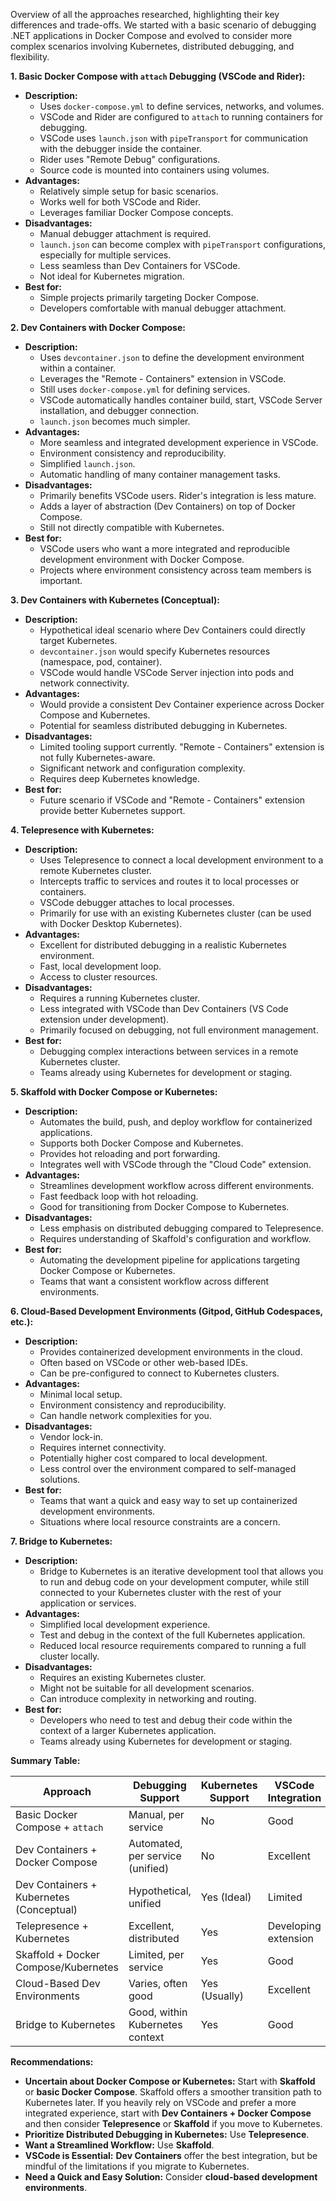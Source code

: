 Overview of all the approaches researched, highlighting their key differences and trade-offs. We started with a basic scenario of debugging .NET applications in Docker Compose and evolved to consider more complex scenarios involving Kubernetes, distributed debugging, and flexibility.

**1. Basic Docker Compose with `attach` Debugging (VSCode and Rider):**

*   **Description:**
    *   Uses `docker-compose.yml` to define services, networks, and volumes.
    *   VSCode and Rider are configured to `attach` to running containers for debugging.
    *   VSCode uses `launch.json` with `pipeTransport` for communication with the debugger inside the container.
    *   Rider uses "Remote Debug" configurations.
    *   Source code is mounted into containers using volumes.
*   **Advantages:**
    *   Relatively simple setup for basic scenarios.
    *   Works well for both VSCode and Rider.
    *   Leverages familiar Docker Compose concepts.
*   **Disadvantages:**
    *   Manual debugger attachment is required.
    *   `launch.json` can become complex with `pipeTransport` configurations, especially for multiple services.
    *   Less seamless than Dev Containers for VSCode.
    *   Not ideal for Kubernetes migration.
*   **Best for:**
    *   Simple projects primarily targeting Docker Compose.
    *   Developers comfortable with manual debugger attachment.

**2. Dev Containers with Docker Compose:**

*   **Description:**
    *   Uses `devcontainer.json` to define the development environment within a container.
    *   Leverages the "Remote - Containers" extension in VSCode.
    *   Still uses `docker-compose.yml` for defining services.
    *   VSCode automatically handles container build, start, VSCode Server installation, and debugger connection.
    *   `launch.json` becomes much simpler.
*   **Advantages:**
    *   More seamless and integrated development experience in VSCode.
    *   Environment consistency and reproducibility.
    *   Simplified `launch.json`.
    *   Automatic handling of many container management tasks.
*   **Disadvantages:**
    *   Primarily benefits VSCode users. Rider's integration is less mature.
    *   Adds a layer of abstraction (Dev Containers) on top of Docker Compose.
    *   Still not directly compatible with Kubernetes.
*   **Best for:**
    *   VSCode users who want a more integrated and reproducible development environment with Docker Compose.
    *   Projects where environment consistency across team members is important.

**3. Dev Containers with Kubernetes (Conceptual):**

*   **Description:**
    *   Hypothetical ideal scenario where Dev Containers could directly target Kubernetes.
    *   `devcontainer.json` would specify Kubernetes resources (namespace, pod, container).
    *   VSCode would handle VSCode Server injection into pods and network connectivity.
*   **Advantages:**
    *   Would provide a consistent Dev Container experience across Docker Compose and Kubernetes.
    *   Potential for seamless distributed debugging in Kubernetes.
*   **Disadvantages:**
    *   Limited tooling support currently. "Remote - Containers" extension is not fully Kubernetes-aware.
    *   Significant network and configuration complexity.
    *   Requires deep Kubernetes knowledge.
*   **Best for:**
    *   Future scenario if VSCode and "Remote - Containers" extension provide better Kubernetes support.

**4. Telepresence with Kubernetes:**

*   **Description:**
    *   Uses Telepresence to connect a local development environment to a remote Kubernetes cluster.
    *   Intercepts traffic to services and routes it to local processes or containers.
    *   VSCode debugger attaches to local processes.
    *   Primarily for use with an existing Kubernetes cluster (can be used with Docker Desktop Kubernetes).
*   **Advantages:**
    *   Excellent for distributed debugging in a realistic Kubernetes environment.
    *   Fast, local development loop.
    *   Access to cluster resources.
*   **Disadvantages:**
    *   Requires a running Kubernetes cluster.
    *   Less integrated with VSCode than Dev Containers (VS Code extension under development).
    *   Primarily focused on debugging, not full environment management.
*   **Best for:**
    *   Debugging complex interactions between services in a remote Kubernetes cluster.
    *   Teams already using Kubernetes for development or staging.

**5. Skaffold with Docker Compose or Kubernetes:**

*   **Description:**
    *   Automates the build, push, and deploy workflow for containerized applications.
    *   Supports both Docker Compose and Kubernetes.
    *   Provides hot reloading and port forwarding.
    *   Integrates well with VSCode through the "Cloud Code" extension.
*   **Advantages:**
    *   Streamlines development workflow across different environments.
    *   Fast feedback loop with hot reloading.
    *   Good for transitioning from Docker Compose to Kubernetes.
*   **Disadvantages:**
    *   Less emphasis on distributed debugging compared to Telepresence.
    *   Requires understanding of Skaffold's configuration and workflow.
*   **Best for:**
    *   Automating the development pipeline for applications targeting Docker Compose or Kubernetes.
    *   Teams that want a consistent workflow across different environments.

**6. Cloud-Based Development Environments (Gitpod, GitHub Codespaces, etc.):**

*   **Description:**
    *   Provides containerized development environments in the cloud.
    *   Often based on VSCode or other web-based IDEs.
    *   Can be pre-configured to connect to Kubernetes clusters.
*   **Advantages:**
    *   Minimal local setup.
    *   Environment consistency and reproducibility.
    *   Can handle network complexities for you.
*   **Disadvantages:**
    *   Vendor lock-in.
    *   Requires internet connectivity.
    *   Potentially higher cost compared to local development.
    *   Less control over the environment compared to self-managed solutions.
*   **Best for:**
    *   Teams that want a quick and easy way to set up containerized development environments.
    *   Situations where local resource constraints are a concern.

**7. Bridge to Kubernetes:**

*   **Description:**
    *   Bridge to Kubernetes is an iterative development tool that allows you to run and debug code on your development computer, while still connected to your Kubernetes cluster with the rest of your application or services.
*   **Advantages:**
    *   Simplified local development experience.
    *   Test and debug in the context of the full Kubernetes application.
    *   Reduced local resource requirements compared to running a full cluster locally.
*   **Disadvantages:**
    *   Requires an existing Kubernetes cluster.
    *   Might not be suitable for all development scenarios.
    *   Can introduce complexity in networking and routing.
*   **Best for:**
    *   Developers who need to test and debug their code within the context of a larger Kubernetes application.
    *   Teams already using Kubernetes for development or staging.

**Summary Table:**

| Approach                                    | Debugging Support                   | Kubernetes Support          | VSCode Integration | Flexibility (Compose/K8s) | Complexity |
| ------------------------------------------- | ----------------------------------- | --------------------------- | ------------------ | -------------------------- | ---------- |
| Basic Docker Compose + `attach`            | Manual, per service                  | No                          | Good               | Docker Compose only        | Low        |
| Dev Containers + Docker Compose             | Automated, per service (unified)    | No                          | Excellent          | Docker Compose only        | Medium     |
| Dev Containers + Kubernetes (Conceptual)   | Hypothetical, unified               | Yes (Ideal)                 | Limited            | Both (Ideally)            | High       |
| Telepresence + Kubernetes                  | Excellent, distributed              | Yes                         | Developing extension | Primarily Kubernetes      | Medium     |
| Skaffold + Docker Compose/Kubernetes       | Limited, per service                  | Yes                         | Good               | Both                       | Medium     |
| Cloud-Based Dev Environments               | Varies, often good                    | Yes (Usually)               | Excellent          | Both (Usually)            | Low-Medium |
| Bridge to Kubernetes                        | Good, within Kubernetes context     | Yes                         | Good               | Primarily Kubernetes       | Medium     |

**Recommendations:**

*   **Uncertain about Docker Compose or Kubernetes:** Start with **Skaffold** or **basic Docker Compose**. Skaffold offers a smoother transition path to Kubernetes later. If you heavily rely on VSCode and prefer a more integrated experience, start with **Dev Containers + Docker Compose** and then consider **Telepresence** or **Skaffold** if you move to Kubernetes.
*   **Prioritize Distributed Debugging in Kubernetes:** Use **Telepresence**.
*   **Want a Streamlined Workflow:** Use **Skaffold**.
*   **VSCode is Essential:**  **Dev Containers** offer the best integration, but be mindful of the limitations if you migrate to Kubernetes.
*   **Need a Quick and Easy Solution:** Consider **cloud-based development environments**.
